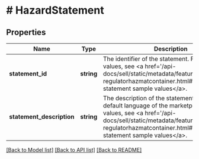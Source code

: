 # # HazardStatement

## Properties

Name | Type | Description | Notes
------------ | ------------- | ------------- | -------------
**statement_id** | **string** | The identifier of the statement. For sample values, see &lt;a href&#x3D;&#39;/api-docs/sell/static/metadata/feature-regulatorhazmatcontainer.html#Hazard&#39;&gt;Hazard statement sample values&lt;/a&gt;. | [optional]
**statement_description** | **string** | The description of the statement localized to the default language of the marketplace. For sample values, see &lt;a href&#x3D;&#39;/api-docs/sell/static/metadata/feature-regulatorhazmatcontainer.html#Hazard&#39;&gt;Hazard statement sample values&lt;/a&gt;. | [optional]

[[Back to Model list]](../../README.md#models) [[Back to API list]](../../README.md#endpoints) [[Back to README]](../../README.md)
